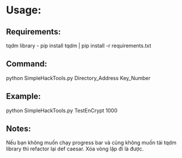 # Usage:
## Requirements: 
tqdm library - pip install tqdm | pip install -r requirements.txt
## Command: 
python SimpleHackTools.py Directory_Address Key_Number
## Example: 
python SimpleHackTools.py TestEnCrypt 1000
## Notes: 
Nếu bạn không muốn chạy progress bar và cũng không muốn tải tqdm library thì refactor lại def caesar. Xóa vòng lặp đi là được.
